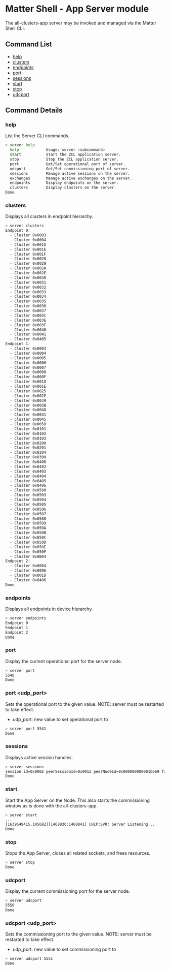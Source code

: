 ﻿# Matter Shell - App Server module

The all-clusters-app server may be invoked and managed via the Matter Shell CLI.

## Command List

-   [help](#help)
-   [clusters](#clusters)
-   [endpoints](#endpoints)
-   [port](#port)
-   [sessions](#sessions)
-   [start](#start)
-   [stop](#stop)
-   [udcport](#udcport)

## Command Details

### help

List the Server CLI commands.

```bash
> server help
  help            Usage: server <subcommand>
  start           Start the ZCL application server.
  stop            Stop the ZCL application server.
  port            Get/Set operational port of server.
  udcport         Get/Set commissioning port of server.
  sessions        Manage active sessions on the server.
  exchanges       Manage active exchanges on the server.
  endpoints       Display endpoints on the server.
  clusters        Display clusters on the server.
Done
```

### clusters

Displays all clusters in endpoint hierarchy.

```bash
> server clusters
Endpoint 0:
  - Cluster 0x0003
  - Cluster 0x0004
  - Cluster 0x001D
  - Cluster 0x001E
  - Cluster 0x001F
  - Cluster 0x0028
  - Cluster 0x0029
  - Cluster 0x002A
  - Cluster 0x002E
  - Cluster 0x0030
  - Cluster 0x0031
  - Cluster 0x0032
  - Cluster 0x0033
  - Cluster 0x0034
  - Cluster 0x0035
  - Cluster 0x0036
  - Cluster 0x0037
  - Cluster 0x003C
  - Cluster 0x003E
  - Cluster 0x003F
  - Cluster 0x0040
  - Cluster 0x0041
  - Cluster 0x0405
Endpoint 1:
  - Cluster 0x0003
  - Cluster 0x0004
  - Cluster 0x0005
  - Cluster 0x0006
  - Cluster 0x0007
  - Cluster 0x0008
  - Cluster 0x000F
  - Cluster 0x001D
  - Cluster 0x001E
  - Cluster 0x0025
  - Cluster 0x002F
  - Cluster 0x0039
  - Cluster 0x003B
  - Cluster 0x0040
  - Cluster 0x0041
  - Cluster 0x0045
  - Cluster 0x0050
  - Cluster 0x0101
  - Cluster 0x0102
  - Cluster 0x0103
  - Cluster 0x0200
  - Cluster 0x0201
  - Cluster 0x0204
  - Cluster 0x0300
  - Cluster 0x0400
  - Cluster 0x0402
  - Cluster 0x0403
  - Cluster 0x0404
  - Cluster 0x0405
  - Cluster 0x0406
  - Cluster 0x0500
  - Cluster 0x0503
  - Cluster 0x0504
  - Cluster 0x0505
  - Cluster 0x0506
  - Cluster 0x0507
  - Cluster 0x0508
  - Cluster 0x0509
  - Cluster 0x050A
  - Cluster 0x050B
  - Cluster 0x050C
  - Cluster 0x050D
  - Cluster 0x050E
  - Cluster 0x050F
  - Cluster 0x0B04
Endpoint 2:
  - Cluster 0x0004
  - Cluster 0x0006
  - Cluster 0x001D
  - Cluster 0x0406
Done
```

### endpoints

Displays all endpoints in device hierarchy.

```bash
> server endpoints
Endpoint 0
Endpoint 1
Endpoint 2
Done
```

### port

Display the current operational port for the server node.

```bash
> server port
5540
Done
```

### port \<udp_port\>

Sets the operational port to the given value. NOTE: server must be restarted to
take effect.

-   udp_port: new value to set operational port to

```bash
> server port 5541
Done
```

### sessions

Displays active session handles.

```bash
> server sessions
session id=0x0002 peerSessionId=0x0012 peerNodeId=0x000000000001b669 fabricIdx=1
Done
```

### start

Start the App Server on the Node. This also starts the commissioning window as
is done with the all-clusters-app.

```bash
> server start
...
[1639549415.105682][1468836:1468841] CHIP:SVR: Server Listening...
Done
```

### stop

Stops the App Server, closes all related sockets, and frees resources.

```bash
> server stop
Done
```

### udcport

Display the current commissioning port for the server node.

```bash
> server udcport
5550
Done
```

### udcport \<udp_port\>

Sets the commissioning port to the given value. NOTE: server must be restarted
to take effect.

-   udp_port: new value to set commissioning port to

```bash
> server udcport 5551
Done
```
